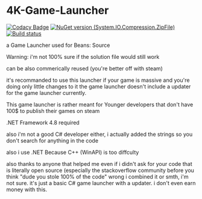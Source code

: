 # 4K-Game-Launcher
[![Codacy Badge](https://app.codacy.com/project/badge/Grade/ce19ebaa334d41cebaf002ad79e4d4de)](https://www.codacy.com/gh/Alvin4KHD-Studios/4K-Game-Launcher?utm_source=github.com&amp;utm_medium=referral&amp;utm_content=Alvin4KHD-Studios/4K-Game-Launcher&amp;utm_campaign=Badge_Grade)
[![NuGet version (System.IO.Compression.ZipFile)](https://img.shields.io/nuget/v/System.IO.Compression.ZipFile.svg?style=flat-square)](https://www.nuget.org/packages/System.IO.Compression.ZipFile/4.3.0)
[![Build status](https://ci.appveyor.com/api/projects/status/h0p379t0uid1rhfg?svg=true)](https://ci.appveyor.com/project/Alvin4KHD/4k-game-launcher)



a Game Launcher used for Beans: Source

Warning: i'm not 100% sure if the solution file would still work

can be also commerically reused (you're better off with steam)

it's recommanded to use this launcher if your game is massive and you're doing only little changes to it
the game launcher doesn't include a updater for the game launcher currently.

This game launcher is rather meant for Younger developers that don't have 100$ to publish their games on steam

.NET Framework 4.8 required

also i'm not a good C# developer either, i actually added the strings so you don't search for anything in the code 

also i use .NET Because C++ (WinAPI) is too diffculty

also thanks to anyone that helped me even if i didn't ask for your code that is literally open source (especially the stackoverflow community
before you think "dude you stole 100% of the code"
wrong i combined it or smth, i'm not sure.
it's just a basic C# game launcher with a updater.
i don't even earn money with this.

